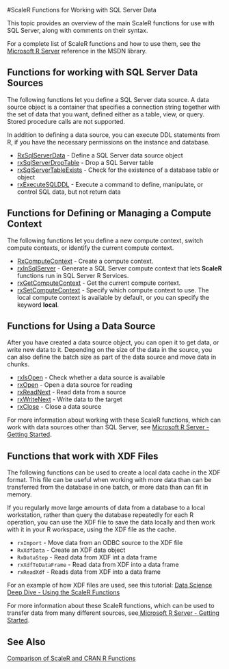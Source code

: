 #ScaleR Functions for Working with SQL Server Data

This topic provides an overview of the main ScaleR functions for use with SQL Server, along with comments on their syntax.

For a complete list of ScaleR functions and how to use them, see the [Microsoft R Server](https://msdn.microsoft.com/microsoft-r/index#) reference in the MSDN library. 

## Functions for working with SQL Server Data Sources
The following functions let you define a SQL Server data source. A data source object is a container that specifies a connection string together with the set of data that you want, defined either as a table, view, or query. Stored procedure calls are not supported.  

In addition to defining a data source, you can execute DDL statements from R, if you have the necessary permissions on the instance and database. 
+ [RxSqlServerData](RxSqlServerData.md) - Define a SQL Server  data source object
+ [rxSqlServerDropTable](rxSqlServerDropTable.md) - Drop a SQL Server  table
+ [rxSqlServerTableExists](rxSqlServerTableExists.md) - Check for the existence of a database table or object
+ [rxExecuteSQLDDL](rxExecuteSQLDDL.md) - Execute a command to define, manipulate, or control SQL data, but not return data  

## Functions for Defining or Managing a Compute Context
The following functions let you define a new compute context, switch compute contexts, or identify the current compute context.
+ [RxComputeContext](rxComputeContext.md) - Create a compute context. 
+ [rxInSqlServer](rxInSqlServer.md) - Generate a SQL Server compute context that lets **ScaleR** functions run in SQL Server R Services.
+ [rxGetComputeContext](rxGetComputeContext.md) - Get the current compute context. 
+ [rxSetComputeContext](rxSetComputeContext.md) - Specify which compute context to use. The local compute context is available by default, or you can specify the keyword **local**.

## Functions for Using a Data Source
After you have created a data source object, you can open it to get data, or write new data to it. Depending on the size of the data in the source, you can also define the batch size as part of the data source and move data in chunks. 
+ [rxIsOpen](rxIsOpen.md) - Check whether a data source is available
+ [rxOpen](rxOpen.md) - Open a data source for reading
+ [rxReadNext](rxReadNext.md) - Read data from a source
+ [rxWriteNext](rxWriteNext.md) - Write data to the target
+ [rxClose](rxClose.md) - Close a data source

For more information about working with these ScaleR functions, which can work with data sources other than SQL Server, see [ Microsoft R Server - Getting Started](../microsoft-r-getting-started.md).

## Functions that work with XDF Files
The following functions can be used to create a local data cache in the XDF format. This file can be useful when working with more data than can be transferred from the database in one batch, or more data than can fit in memory.

If you regularly move large amounts of data from a database to a local workstation, rather than query the database repeatedly for each R operation, you can use the XDF file to save the data locally and then work with it in your R workspace, using the XDF file as the cache.

+ `rxImport` - Move data from an ODBC source to the XDF file
+ `RxXdfData` - Create an XDF data object
+ `RxDataStep` - Read data from XDF int a data frame
+ `rxXdfToDataFrame` - Read data from XDF into a data frame
+ `rxReadXdf` - Reads data from XDF into a data frame

For an example of how XDF files are used, see this tutorial:  [Data Science Deep Dive - Using the ScaleR Functions](https://msdn.microsoft.com/en-us/library/mt637368.aspx)

For more information about these ScaleR functions, which can be used to transfer data from many different sources, see[ Microsoft R Server - Getting Started](../microsoft-r-getting-started.md).

## See Also
[Comparison of ScaleR and CRAN R Functions](compare-base-r-scaler-functions.md)
